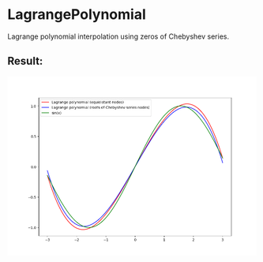 # LagrangePolynomial
Lagrange polynomial interpolation using zeros of Chebyshev series.
## Result:
![Result](Result.png)
